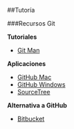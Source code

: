 ##Tutoría

###Recursos Git

**Tutoriales**

* [Git Man](http://git-scm.com/book/es/v1/Empezando)

**Aplicaciones**
* [GitHub Mac](https://mac.github.com/)
* [GitHub Windows](https://windows.github.com/)
* [SourceTree](https://www.sourcetreeapp.com/)

**Alternativa a GitHub**
* [Bitbucket](https://bitbucket.org/)
